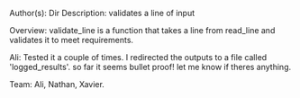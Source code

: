 Author(s): 
Dir Description: validates a line of input

Overview:
validate_line is a function that takes a line from read_line and validates it to meet requirements.


Ali: Tested it a couple of times. I redirected the outputs to a file called 'logged_results'. so far it seems bullet proof! let me know if theres anything.

Team: Ali, Nathan, Xavier.

